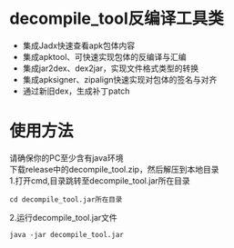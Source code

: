 # decompile_tool反编译工具类
* 集成Jadx快速查看apk包体内容
* 集成apktool、可快速实现包体的反编译与汇编
* 集成jar2dex、dex2jar，实现文件格式类型的转换
* 集成apksigner、zipalign快速实现对包体的签名与对齐
* 通过新旧dex，生成补丁patch

# 使用方法
请确保你的PC至少含有java环境  
下载release中的decompile_tool.zip，然后解压到本地目录  
1.打开cmd,目录跳转至decompile_tool.jar所在目录
```$xslt
cd decompile_tool.jar所在目录
```
2.运行decompile_tool.jar文件
```
java -jar decompile_tool.jar
```

